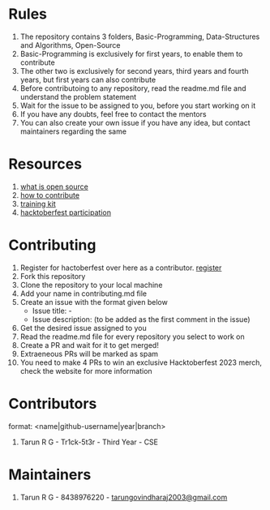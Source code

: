 # Rules

1. The repository contains 3 folders, Basic-Programming, Data-Structures and Algorithms, Open-Source
2. Basic-Programming is exclusively for first years, to enable them to contribute
3. The other two is exclusively for second years, third years and fourth years, but first years can also contribute
4. Before contributoing to any repository, read the readme.md file and understand the problem statement
5. Wait for the issue to be assigned to you, before you start working on it
6. If you have any doubts, feel free to contact the mentors
7. You can also create your own issue if you have any idea, but contact maintainers regarding the same

# Resources

1. [what is open source](https://www.digitalocean.com/community/tutorials/what-is-open-source)
2. [how to contribute](https://opensource.guide/how-to-contribute/)
3. [training kit](https://github.github.com/training-kit/)
4. [hacktoberfest participation](https://hacktoberfest.com/participation)

# Contributing

1. Register for hactoberfest over here as a contributor. [register](https://hacktoberfest.com/)
2. Fork this repository
3. Clone the repository to your local machine
4. Add your name in contributing.md file
5. Create an issue with the format given below
   - Issue title: <repository-name> - <issue-name>
   - Issue description: <issue-description> (to be added as the first comment in the issue)
6. Get the desired issue assigned to you
7. Read the readme.md file for every repository you select to work on
8. Create a PR and wait for it to get merged!
9. Extraeneous PRs will be marked as spam
10. You need to make 4 PRs to win an exclusive Hacktoberfest 2023 merch, check the website for more information

# Contributors

format: <name|github-username|year|branch>

1. Tarun R G - Tr1ck-5t3r - Third Year - CSE

# Maintainers

1. Tarun R G - 8438976220 - tarungovindharaj2003@gmail.com
